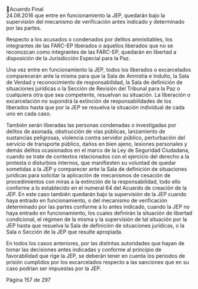 Acuerdo Final  
24.08.2016 
que  entre  en  funcionamiento  la  JEP,  quedarán  bajo  la  supervisión  del  mecanismo  de 
verificación antes indicado y determinado por las partes. 
 
Respecto a los acusados o condenados por delitos amnistiables, los integrantes de las FARC-EP liberados 
o  aquellos  liberados  que  no  se  reconozcan  como  integrantes  de  las  FARC-EP,  quedarán  en  libertad  a 
disposición  de la Jurisdicción Especial para la Paz.  
 
Una vez entre en funcionamiento la JEP, todos los liberados o excarcelados comparecerán ante la misma 
para que la Sala de Amnistía e Indulto, la Sala de Verdad y reconocimiento de responsabilidad, la Sala de 
definición de situaciones jurídicas o la Sección de Revisión del Tribunal para la Paz o cualquiera otra que 
sea  competente,  resuelvan  su  situación.  La  liberación  o  excarcelación  no  supondrá  la  extinción  de 
responsabilidades de los liberados hasta que por la JEP se resuelva la situación individual de cada uno en 
cada caso.  
 
También serán liberadas las personas condenadas o investigadas por delitos de asonada, obstrucción de 
vías  públicas,  lanzamiento  de  sustancias  peligrosas,  violencia  contra  servidor  público,  perturbación  del 
servicio de transporte público, daños en bien ajeno, lesiones personales y demás delitos ocasionados en 
el marco de la Ley de Seguridad Ciudadana, cuando se trate de contextos relacionados con el ejercicio del 
derecho a la protesta o disturbios internos, que manifiesten su voluntad de quedar sometidas a la JEP y 
comparecer ante la Sala de definición de situaciones jurídicas para solicitar la aplicación de mecanismos 
de cesación de procedimientos con miras a la extinción de la responsabilidad, todo ello conforme a lo 
establecido en el numeral 64 del Acuerdo de creación de la JEP. En este caso también quedarán bajo la 
supervisión  de  la  JEP  cuando  haya  entrado  en  funcionamiento,  o  del  mecanismo  de  verificación 
determinado  por  las  partes  conforme  a  lo  antes  indicado,  cuando  la  JEP  no  haya  entrado  en 
funcionamiento,  los  cuales  definirán  la  situación  de  libertad  condicional,  el  régimen  de  la  misma  y  la 
supervisión de tal situación por la JEP hasta que resuelva la Sala de definición de situaciones jurídicas, o 
la Sala o Sección de la JEP que resulte apropiada. 
 
En  todos  los  casos  anteriores,  por  las  distintas  autoridades  que  hayan  de  tomar  las  decisiones  antes 
indicadas y conforme al principio de favorabilidad que rige la JEP, se deberán tener en cuenta los periodos 
de prisión cumplidos por los excarcelados respecto a las sanciones que en su caso podrían ser impuestas 
por la JEP. 
 
 

Página 157 de 297 
 

